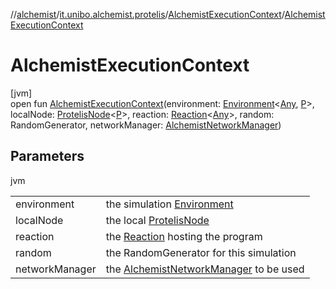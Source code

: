 //[alchemist](../../../index.md)/[it.unibo.alchemist.protelis](../index.md)/[AlchemistExecutionContext](index.md)/[AlchemistExecutionContext](-alchemist-execution-context.md)

# AlchemistExecutionContext

[jvm]\
open fun [AlchemistExecutionContext](-alchemist-execution-context.md)(environment: [Environment](../../it.unibo.alchemist.model.interfaces/-environment/index.md)<[Any](https://kotlinlang.org/api/latest/jvm/stdlib/kotlin/-any/index.html), [P](../../it.unibo.alchemist.model/-protelis-incarnation/index.md)>, localNode: [ProtelisNode](../../it.unibo.alchemist.model.implementations.nodes/-protelis-node/index.md)<[P](../../it.unibo.alchemist.model/-protelis-incarnation/index.md)>, reaction: [Reaction](../../it.unibo.alchemist.model.interfaces/-reaction/index.md)<[Any](https://kotlinlang.org/api/latest/jvm/stdlib/kotlin/-any/index.html)>, random: RandomGenerator, networkManager: [AlchemistNetworkManager](../-alchemist-network-manager/index.md))

## Parameters

jvm

| | |
|---|---|
| environment | the simulation [Environment](../../it.unibo.alchemist.model.interfaces/-environment/index.md) |
| localNode | the local [ProtelisNode](../../it.unibo.alchemist.model.implementations.nodes/-protelis-node/index.md) |
| reaction | the [Reaction](../../it.unibo.alchemist.model.interfaces/-reaction/index.md) hosting the program |
| random | the RandomGenerator for this simulation |
| networkManager | the [AlchemistNetworkManager](../-alchemist-network-manager/index.md) to be used |
